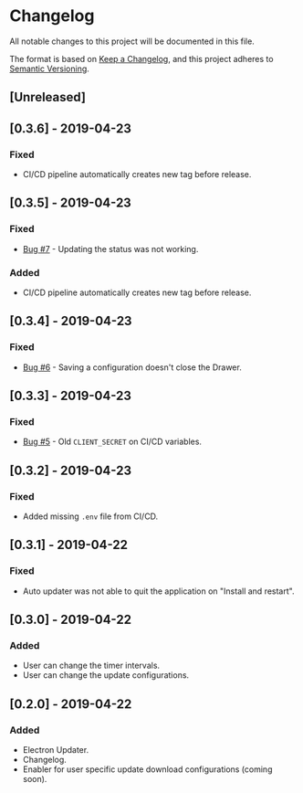 # Changelog
All notable changes to this project will be documented in this file.

The format is based on [Keep a Changelog](https://keepachangelog.com/en/1.0.0/),
and this project adheres to [Semantic Versioning](https://semver.org/spec/v2.0.0.html).

## [Unreleased]

## [0.3.6] - 2019-04-23
### Fixed
- CI/CD pipeline automatically creates new tag before release.

## [0.3.5] - 2019-04-23
### Fixed
- [Bug #7](https://gitlab.com/kirbo/slothy/issues/7) - Updating the status was not working.

### Added
- CI/CD pipeline automatically creates new tag before release.

## [0.3.4] - 2019-04-23
### Fixed
- [Bug #6](https://gitlab.com/kirbo/slothy/issues/6) - Saving a configuration doesn't close the Drawer.

## [0.3.3] - 2019-04-23
### Fixed
- [Bug #5](https://gitlab.com/kirbo/slothy/issues/5) - Old `CLIENT_SECRET` on CI/CD variables.

## [0.3.2] - 2019-04-23
### Fixed
- Added missing `.env` file from CI/CD.

## [0.3.1] - 2019-04-22
### Fixed
- Auto updater was not able to quit the application on "Install and restart".

## [0.3.0] - 2019-04-22
### Added
- User can change the timer intervals.
- User can change the update configurations.

## [0.2.0] - 2019-04-22
### Added
- Electron Updater.
- Changelog.
- Enabler for user specific update download configurations (coming soon).
